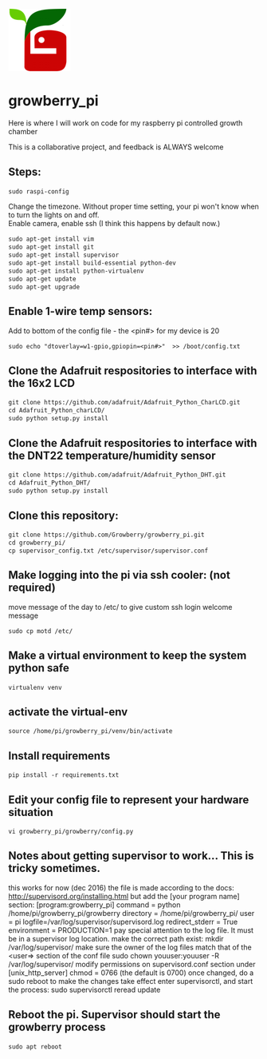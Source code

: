 ![Alternate image text](https://github.com/Growberry/growberry_pi/blob/master/growberry_icon_sqare_gimp_125.png)

# growberry_pi
Here is where I will work on code for my raspberry pi controlled growth chamber

This is a collaborative project, and feedback is ALWAYS welcome

## Steps:

    sudo raspi-config

Change the timezone.  Without proper time setting, your pi won't know when to turn the lights on and off.  
Enable camera,
enable ssh (I think this happens by default now.)

    sudo apt-get install vim
    sudo apt-get install git
    sudo apt-get install supervisor
    sudo apt-get install build-essential python-dev
    sudo apt-get install python-virtualenv
    sudo apt-get update
    sudo apt-get upgrade

## Enable 1-wire temp sensors:
Add to bottom of the config file - the <pin#> for my device is 20

    sudo echo "dtoverlay=w1-gpio,gpiopin=<pin#>"  >> /boot/config.txt

## Clone the Adafruit respositories to interface with the 16x2 LCD

    git clone https://github.com/adafruit/Adafruit_Python_CharLCD.git
    cd Adafruit_Python_charLCD/
    sudo python setup.py install

## Clone the Adafruit respositories to interface with the DNT22 temperature/humidity sensor

    git clone https://github.com/adafruit/Adafruit_Python_DHT.git
    cd Adafruit_Python_DHT/
    sudo python setup.py install

## Clone this repository:

    git clone https://github.com/Growberry/growberry_pi.git
    cd growberry_pi/
    cp supervisor_config.txt /etc/supervisor/supervisor.conf
    
## Make logging into the pi via ssh cooler: (not required)
move message of the day to /etc/ to give custom ssh login welcome message
    
    sudo cp motd /etc/
    
## Make a virtual environment to keep the system python safe

    virtualenv venv

## activate the virtual-env

    source /home/pi/growberry_pi/venv/bin/activate

## Install requirements

    pip install -r requirements.txt

## Edit your config file to represent your hardware situation

    vi growberry_pi/growberry/config.py

## Notes about getting supervisor to work... This is tricky sometimes.
this works for now (dec 2016)
the file is made according to the docs:
http://supervisord.org/installing.html
but add the [your program name] section:
[program:growberry_pi]
command = python /home/pi/growberry_pi/growberry
directory = /home/pi/growberry_pi/
user = pi
logfile=/var/log/supervisor/supervisord.log
redirect_stderr = True                                                                  
environment = PRODUCTION=1
pay special attention to the log file.  It must be in a supervisor log location.
make the correct path exist:
mkdir /var/log/supervisor/
make sure the owner of the log files match that of the <user=> section of the conf file
sudo chown youuser:youuser -R /var/log/supervisor/
modify permissions on supervisord.conf
section under [unix_http_server]
chmod = 0766  (the default is 0700)
once changed, do a sudo reboot to make the changes take effect
enter supervisorctl, and start the process:
sudo supervisorctl
reread
update

## Reboot the pi.  Supervisor should start the growberry process

    sudo apt reboot



